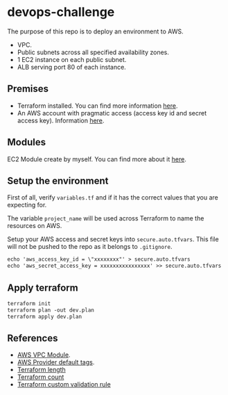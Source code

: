 # devops-challenge

The purpose of this repo is to deploy an environment to AWS.

- VPC.
- Public subnets across all specified availability zones.
- 1 EC2 instance on each public subnet.
- ALB serving port 80 of each instance.

## Premises

- Terraform installed. You can find more information [here](https://learn.hashicorp.com/tutorials/terraform/install-cli).
- An AWS account with pragmatic access (access key id and secret access key). Information [here](https://docs.aws.amazon.com/IAM/latest/UserGuide/id_users_create.html).

## Modules

EC2 Module create by myself. You can find more about it [here](modules/ec2/README.md).

## Setup the environment

First of all, verify `variables.tf` and if it has the correct values that you are expecting for.

The variable `project_name` will be used across Terraform to name the resources on AWS.

Setup your AWS access and secret keys into `secure.auto.tfvars`. This file will not be pushed to the repo as it belongs to `.gitignore`.

```txt
echo 'aws_access_key_id = \"xxxxxxxx"' > secure.auto.tfvars
echo 'aws_secret_access_key = xxxxxxxxxxxxxxxx' >> secure.auto.tfvars
```

## Apply terraform

```txt
terraform init
terraform plan -out dev.plan
terraform apply dev.plan
```

## References

- [AWS VPC Module](https://registry.terraform.io/modules/terraform-aws-modules/vpc/aws/latest).
- [AWS Provider default tags](https://www.hashicorp.com/blog/default-tags-in-the-terraform-aws-provider).
- [Terraform length](https://www.terraform.io/language/functions/length)
- [Terraform count](https://www.terraform.io/language/meta-arguments/count)
- [Terraform custom validation rule](https://www.terraform.io/language/values/variables#custom-validation-rules)
